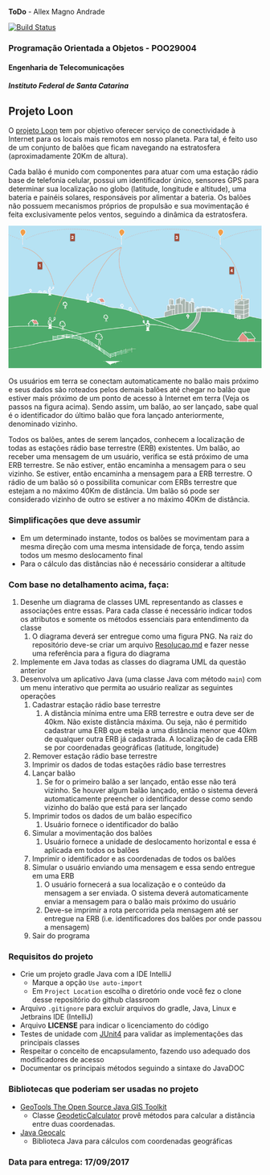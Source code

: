 **ToDo** - Allex Magno Andrade

[![Build Status](https://travis-ci.com/POO29004-201702/lista-02-MagnoA.svg?token=y5SJj8AQ68rpr7NGNDQ9&branch=master)](https://travis-ci.com/POO29004-201702/lista-02-MagnoA)
### Programação Orientada a Objetos - POO29004

#### Engenharia de Telecomunicações

##### Instituto Federal de Santa Catarina



## Projeto Loon

O [projeto Loon](https://x.company/loon) tem por objetivo oferecer serviço de conectividade à Internet para os locais mais remotos em nosso planeta. Para tal, é feito uso de um conjunto de balões que ficam navegando na estratosfera (aproximadamente 20Km de altura). 

Cada balão é munido com componentes para atuar com uma estação rádio base de telefonia celular, possui um identificador único, sensores GPS para determinar sua localização no globo (latitude, longitude e altitude), uma bateria e painéis solares, responsáveis por alimentar a bateria. Os balões não possuem mecanismos próprios de propulsão e sua movimentação é feita exclusivamente pelos ventos, seguindo a dinâmica da estratosfera. 

![loon.png](loon.png)



Os usuários em terra se conectam automaticamente no balão mais próximo e seus dados são roteados pelos demais balões até chegar no balão que estiver mais próximo de um ponto de acesso à Internet em terra (Veja os passos na figura acima). Sendo assim, um balão, ao ser lançado, sabe qual é o identificador do último balão que fora lançado anteriormente, denominado vizinho. 

Todos os balões, antes de serem lançados, conhecem a localização de todas as estações rádio base terrestre (ERB) existentes. Um balão, ao receber uma mensagem de um usuário, verifica se está próximo de uma ERB terrestre. Se não estiver, então encaminha a mensagem para o seu vizinho. Se estiver, então encaminha a mensagem para a ERB terrestre. O rádio de um balão só o possibilita comunicar com ERBs terrestre que estejam a no máximo 40Km de distância. Um balão só pode ser considerado vizinho de outro se estiver a no máximo 40Km de distância.

### Simplificações que deve assumir

* Em um determinado instante, todos os balões se movimentam para a mesma direção com uma mesma intensidade de força, tendo assim todos um mesmo deslocamento final
* Para o cálculo das distâncias não é necessário considerar a altitude

### Com base no detalhamento acima, faça:

1. Desenhe um diagrama de classes UML representando as classes e associações entre essas. Para cada classe é necessário indicar todos os atributos e somente os métodos essenciais para entendimento da classe
   1. O diagrama deverá ser entregue como uma figura PNG. Na raiz do repositório deve-se criar um arquivo [Resolucao.md](Resolucao.md) e fazer nesse uma referência para a figura do diagrama
2. Implemente em Java todas as classes do diagrama UML da questão anterior
3. Desenvolva um aplicativo Java (uma classe Java com método `main`) com um menu interativo que permita ao usuário realizar as seguintes operações
   1. Cadastrar estação rádio base terrestre
      1. A distância mínima entre uma ERB terrestre e outra deve ser de 40km. Não existe distância máxima. Ou seja, não é permitido cadastrar uma ERB que esteja a uma distância menor que 40km de qualquer outra ERB já cadastrada. A localização de cada ERB se por coordenadas geográficas (latitude, longitude)
   2. Remover estação rádio base terrestre
   3. Imprimir os dados de todas estações rádio base terrestres
   4. Lançar balão
      1. Se for o primeiro balão a ser lançado, então esse não terá vizinho. Se houver algum balão lançado, então o sistema deverá automaticamente preencher o identificador desse como sendo vizinho do balão que está para ser lançado
   5. Imprimir todos os dados de um balão específico
      1. Usuário fornece o identificador do balão
   6. Simular a movimentação dos balões
      1. Usuário fornece a unidade de deslocamento horizontal e essa é aplicada em todos os balões
   7. Imprimir o identificador e as coordenadas de todos os balões
   8. Simular o usuário enviando uma mensagem e essa sendo entregue em uma ERB
      1. O usuário fornecerá a sua localização e o conteúdo da mensagem a ser enviada. O sistema deverá automaticamente enviar a mensagem para o balão mais próximo do usuário
      2. Deve-se imprimir a rota percorrida pela mensagem até ser entregue na ERB (i.e. identificadores dos balões por onde passou a mensagem)
   9. Sair do programa

### Requisitos do projeto

* Crie um projeto gradle Java com a IDE IntelliJ
  * Marque a opção `Use auto-import`
  * Em `Project Location` escolha o diretório onde você fez o clone desse repositório do github classroom
* Arquivo `.gitignore`  para excluir arquivos do gradle, Java, Linux e Jetbrains IDE (IntelliJ)
* Arquivo **LICENSE** para indicar o licenciamento do código
* Testes de unidade com [JUnit4](https://github.com/junit-team/junit4/wiki/Assertions) para validar as implementações das principais classes
* Respeitar o conceito de encapsulamento, fazendo uso adequado dos modificadores de acesso
* Documentar os principais métodos seguindo a sintaxe do JavaDOC




### Bibliotecas que poderiam ser usadas no projeto

* [GeoTools The Open Source Java GIS Toolkit](http://geotools.org/)
  * Classe [GeodeticCalculator](http://docs.geotools.org/latest/javadocs/org/geotools/referencing/GeodeticCalculator.html) provê métodos para calcular a distância entre duas coordenadas. 
* [Java Geocalc](https://github.com/grumlimited/geocalc)
  * Biblioteca Java para cálculos com coordenadas geográficas



### Data para entrega: 17/09/2017
